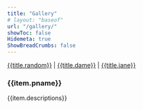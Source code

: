 ```yaml
---
title: "Gallery"
# layout: "baseof"
url: "/gallery/"
showToc: false
Hidemeta: true
ShowBreadCrumbs: false
---
```

<script src="https://unpkg.com/vue@next" defer></script>

<link rel="stylesheet" href="/src/index.css">
<div id="app">
  <div class="navbar" v-cloak>
    <span><a href="/gallery/" class="active-link">{{title.random}}</a></span>
    |
    <span><a href="/dame/">{{title.dame}}</a></span>
    | 
    <span><a href="/jane-works/">{{title.jane}}</a></span>
    <br>
  </div>
  <transition name="spinner" mode="out-in">
      <div class="spinner" v-show="isLoading">
          <div class="lds-roller">
            <div></div>
            <div></div>
            <div></div>
            <div></div>
            <div></div>
            <div></div>
            <div></div>
            <div></div>
          </div>
      </div>
  </transition>
  <div class="container" v-cloak>
      <div class="wrapper" v-for="item in imgSrc">
        <img 
            :src="item.linkAdd" :alt="item.altText" :key="item.id"
            @click.prevent="currentShow(item.linkAdd)"
            @load="loaded"
            />
        <div class="caps" v-cloak>
            <h3>{{item.pname}}</h3>
            <span>{{item.descriptions}}</span>
        </div>
      </div>
  </div>
  <transition name="popup" @click="closeImg" >
    <div 
        v-if="maskOn" 
        :class="maskOn?'mask':''" 
        @click="closeImg"  >
        <img :src="currentImg" alt="">
    </div>
  </transition>
</div>

<script src="/src/main.js"></script>

